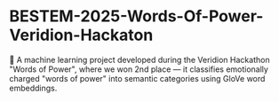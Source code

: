 # BESTEM-2025-Words-Of-Power-Veridion-Hackaton
🥈 A machine learning project developed during the Veridion Hackathon "Words of Power", where we won 2nd place — it classifies emotionally charged "words of power" into semantic categories using GloVe word embeddings.
